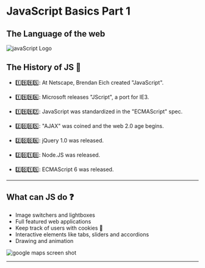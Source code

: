 # JavaScript Basics Part 1

## The Language of the web

![javaScript Logo](http://www.saitarisblog.com/wp-content/uploads/2015/06/JavaScript-logo-small-cropped-300x196.png)

## The History of JS 📜

* 1️⃣9️⃣9️⃣5️⃣: At Netscape, Brendan Eich created "JavaScript".

* 1️⃣9️⃣9️⃣6️⃣: Microsoft releases "JScript", a port for IE3.

* 1️⃣9️⃣9️⃣7️⃣: JavaScript was standardized in the "ECMAScript" spec.

* 2️⃣0️⃣0️⃣5️⃣: "AJAX" was coined and the web 2.0 age begins.

* 2️⃣0️⃣0️⃣6️⃣: jQuery 1.0 was released.

* 2️⃣0️⃣1️⃣0️⃣: Node.JS was released.

* 2️⃣0️⃣1️⃣5️⃣: ECMAScript 6 was released.

*************************************************************************

## What can JS do ❓

* Image switchers and lightboxes
* Full featured web applications
* Keep track of users with cookies 🍪
* Interactive elements like tabs, sliders and accordions
* Drawing and animation

![google maps screen shot](http://i.imgur.com/l0Qez2d.png)

*************************************************************************